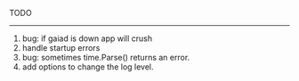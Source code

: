 TODO
______

1. bug: if gaiad is down app will crush 
2. handle startup errors
3. bug: sometimes time.Parse() returns an error.
4. add options to change the log level.

